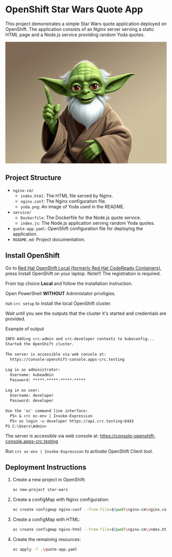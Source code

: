 # OpenShift Star Wars Quote App

This project demonstrates a simple Star Wars quote application deployed on OpenShift. The application consists of an Nginx server serving a static HTML page and a Node.js service providing random Yoda quotes.

<p align="center">
  <img src="./star wars/yoda.png" width="1150" title="yoda">
</p>

## Project Structure

- `nginx-cm/`
  - `index.html`: The HTML file served by Nginx.
  - `nginx.conf`: The Nginx configuration file.
  - `yoda.png`: An image of Yoda used in the README.
- `service/`
  - `Dockerfile`: The Dockerfile for the Node.js quote service.
  - `index.js`: The Node.js application serving random Yoda quotes.
- `quote-app.yaml`: OpenShift configuration file for deploying the application.
- `README.md`: Project documentation.

## Install OpenShift

Go to [Red Hat OpenShift Local (formerly Red Hat CodeReady Containers)](https://developers.redhat.com/products/openshift-local/overviewhttps:/), press Install OpenShift on your laptop.
Note!!! The registration is required.

From top choice **Local** and follow the installation instruction.

Open PowerShell **WITHOUT** Administator priviligies.

run `crc setup` to install the local OpenShift cluster.

Wait until you see the outputs that the cluster it's started and credentials are provided.

Example of output

```
INFO Adding crc-admin and crc-developer contexts to kubeconfig...
Started the OpenShift cluster.

The server is accessible via web console at:
  https://console-openshift-console.apps-crc.testing

Log in as administrator:
  Username: kubeadmin
  Password: *****-*****-*****-*****

Log in as user:
  Username: developer
  Password: developer

Use the 'oc' command line interface:
  PS> & crc oc-env | Invoke-Expression
  PS> oc login -u developer https://api.crc.testing:6443
PS C:\Users\Admin>
```
The server is accessible via web console at: https://console-openshift-console.apps-crc.testing

Run `crc oc-env | Invoke-Expression` to activate OpenShift Client tool.

## Deployment Instructions

1. Create a new project in OpenShift:

   ```sh
   oc new-project star-wars
   ```
2. Create a configMap with Nginx configuration:

   ```sh
   oc create configmap nginx-conf --from-file=$(pwd)\nginx-cm\nginx.conf
   ```
3. Create a configMap with HTML:

   ```sh
   oc create configmap nginx-html --from-file=$(pwd)\nginx-cm\index.html
   ```
4. Create the remaining resources:

   ```sh
   oc apply -f .\quote-app.yaml
   ```
